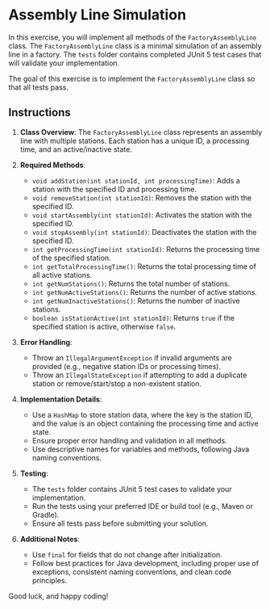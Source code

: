# Assembly Line Simulation

In this exercise, you will implement all methods of the `FactoryAssemblyLine` class. The `FactoryAssemblyLine` class is a minimal simulation of an assembly line in a factory. The `tests` folder contains completed JUnit 5 test cases that will validate your implementation.

The goal of this exercise is to implement the `FactoryAssemblyLine` class so that all tests pass.

## Instructions

1. **Class Overview**: The `FactoryAssemblyLine` class represents an assembly line with multiple stations. Each station has a unique ID, a processing time, and an active/inactive state.

2. **Required Methods**:
   - `void addStation(int stationId, int processingTime)`: Adds a station with the specified ID and processing time.
   - `void removeStation(int stationId)`: Removes the station with the specified ID.
   - `void startAssembly(int stationId)`: Activates the station with the specified ID.
   - `void stopAssembly(int stationId)`: Deactivates the station with the specified ID.
   - `int getProcessingTime(int stationId)`: Returns the processing time of the specified station.
   - `int getTotalProcessingTime()`: Returns the total processing time of all active stations.
   - `int getNumStations()`: Returns the total number of stations.
   - `int getNumActiveStations()`: Returns the number of active stations.
   - `int getNumInactiveStations()`: Returns the number of inactive stations.
   - `boolean isStationActive(int stationId)`: Returns `true` if the specified station is active, otherwise `false`.

3. **Error Handling**:
   - Throw an `IllegalArgumentException` if invalid arguments are provided (e.g., negative station IDs or processing times).
   - Throw an `IllegalStateException` if attempting to add a duplicate station or remove/start/stop a non-existent station.

4. **Implementation Details**:
   - Use a `HashMap` to store station data, where the key is the station ID, and the value is an object containing the processing time and active state.
   - Ensure proper error handling and validation in all methods.
   - Use descriptive names for variables and methods, following Java naming conventions.

5. **Testing**:
   - The `tests` folder contains JUnit 5 test cases to validate your implementation.
   - Run the tests using your preferred IDE or build tool (e.g., Maven or Gradle).
   - Ensure all tests pass before submitting your solution.

6. **Additional Notes**:
   - Use `final` for fields that do not change after initialization.
   - Follow best practices for Java development, including proper use of exceptions, consistent naming conventions, and clean code principles.

Good luck, and happy coding!

